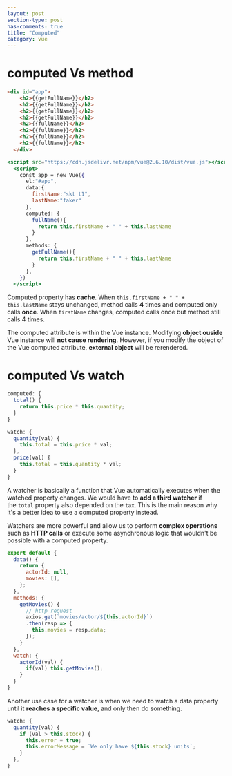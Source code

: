```yaml
---
layout: post
section-type: post
has-comments: true
title: "Computed"
category: vue
---
```


# computed Vs method

```html
<div id="app">
    <h2>{{getFullName}}</h2>
    <h2>{{getFullName}}</h2>
    <h2>{{getFullName}}</h2>
    <h2>{{getFullName}}</h2>
    <h2>{{fullName}}</h2>
    <h2>{{fullName}}</h2>
    <h2>{{fullName}}</h2>
    <h2>{{fullName}}</h2>
  </div>
```

```jsx
<script src="https://cdn.jsdelivr.net/npm/vue@2.6.10/dist/vue.js"></script>
  <script>
    const app = new Vue({
      el:"#app",
      data:{
        firstName:"skt t1",
        lastName:"faker"
      },
      computed: {
        fullName(){
          return this.firstName + " " + this.lastName
        }
      },
      methods: {
        getFullName(){
          return this.firstName + " " + this.lastName
        }
      },
    })
  </script>
```

Computed property has **cache**. When `this.firstName + " " + this.lastName` stays unchanged, method calls **4** times and computed only calls **once**. When `firstName` changes, computed calls once but method still calls 4 times.

The computed attribute is within the Vue instance. Modifying **object ouside** Vue instance will **not cause rendering**. However, if you modify the object of the Vue computed attribute, **external object** will be rerendered.

# computed Vs watch

```jsx
computed: {
  total() {
    return this.price * this.quantity;
  }
}

watch: {
  quantity(val) {
    this.total = this.price * val;
  },
  price(val) {
    this.total = this.quantity * val;
  }
}
```

A watcher is basically a function that Vue automatically executes when the watched property changes. We would have to **add a third watcher** if the `total` property also depended on the `tax`. This is the main reason why it's a better idea to use a computed property instead.

Watchers are more powerful and allow us to perform **complex operations** such as **HTTP calls** or execute some asynchronous logic that wouldn't be possible with a computed property.

```jsx
export default {
  data() {
    return {
      actorId: null,
      movies: [],
    };
  },
  methods: {
    getMovies() {
      // http request
      axios.get(`movies/actor/${this.actorId}`)
      .then(resp => {
        this.movies = resp.data;
      });
    }
  },
  watch: {
    actorId(val) {
      if(val) this.getMovies();
    }
  }
}
```

Another use case for a watcher is when we need to watch a data property until it **reaches a specific value**, and only then do something.

```jsx
watch: {
  quantity(val) {
    if (val > this.stock) {
      this.error = true;
      this.errorMessage = `We only have ${this.stock} units`;
    }
  },
}
```